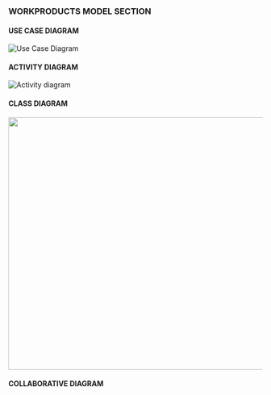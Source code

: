 ### WORKPRODUCTS MODEL SECTION

#### USE CASE DIAGRAM

 ![Use Case Diagram](https://user-images.githubusercontent.com/62224150/82743752-f5b15300-9db2-11ea-9168-c2e66397fedc.jpeg)





#### ACTIVITY DIAGRAM

![Activity diagram](https://user-images.githubusercontent.com/62224104/82753369-5159fb80-9e08-11ea-8cee-ffb68fb2871c.jpeg)


#### CLASS DIAGRAM
<p align="center">
<img src="https://user-images.githubusercontent.com/49214046/82742268-5040b400-9d9f-11ea-9640-454210e5a0e0.jpg" width="750" height="500"  />
 </p>

#### COLLABORATIVE DIAGRAM
